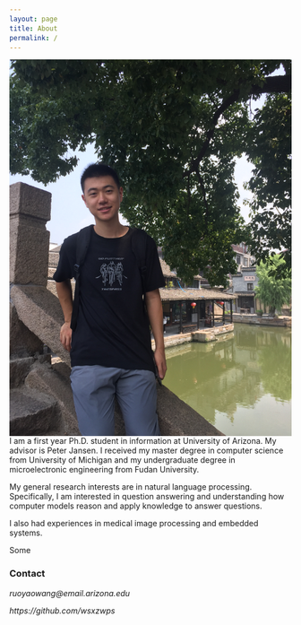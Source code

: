 ```yaml
---
layout: page
title: About
permalink: /
---
```

<img class="self-photo" style="float:right; padding-left:10px" src="images/IMG_0440.JPG">

I am a first year Ph.D. student in information at University of Arizona. My advisor is Peter Jansen. I received my master degree in computer science from University of Michigan and my undergraduate degree in microelectronic engineering from Fudan University.

My general research interests are in natural language processing. Specifically, I am interested in question answering and understanding how computer models reason and apply knowledge to answer questions. 

I also had experiences in medical image processing and embedded systems.

Some

### Contact
<p><i class="svg-icon email">ruoyaowang@email.arizona.edu</i></p>
<p><i class="svg-icon github">https://github.com/wsxzwps</i></p>